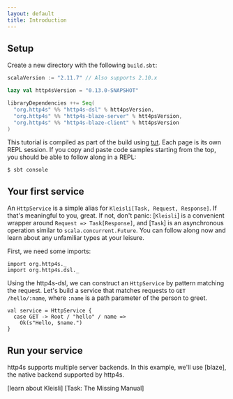 ```yaml
---
layout: default
title: Introduction
---
```


## Setup

Create a new directory with the following `build.sbt`:

```scala
scalaVersion := "2.11.7" // Also supports 2.10.x

lazy val http4sVersion = "0.13.0-SNAPSHOT"

libraryDependencies ++= Seq(
  "org.http4s" %% "http4s-dsl" % htt4psVersion,
  "org.http4s" %% "http4s-blaze-server" % htt4psVersion,
  "org.http4s" %% "http4s-blaze-client" % htt4psVersion
)
```

This tutorial is compiled as part of the build using [tut].  Each page
is its own REPL session.  If you copy and paste code samples starting
from the top, you should be able to follow along in a REPL:

```
$ sbt console
```

## Your first service

An `HttpService` is a simple alias for
`Kleisli[Task, Request, Response]`.  If that's meaningful to you,
great.  If not, don't panic: [`Kleisli`] is a convenient wrapper
around `Request => Task[Response]`, and [`Task`] is an asynchronous
operation similar to `scala.concurrent.Future`.  You can follow along
now and learn about any unfamiliar types at your leisure.

First, we need some imports:

```tut:silent
import org.http4s._
import org.http4s.dsl._
```

Using the http4s-dsl, we can construct an `HttpService` by pattern
matching the request.  Let's build a service that matches requests to
`GET /hello/:name`, where `:name` is a path parameter of the person to
greet.

```tut:silent
val service = HttpService {
  case GET -> Root / "hello" / name =>
    Ok(s"Hello, $name.")
}
```

## Run your service

http4s supports multiple server backends.  In this example, we'll use
[blaze], the native backend supported by http4s.

[tut]: https://github.com/tpolecat/tut
[learn about Kleisli]
[Task: The Missing Manual]
